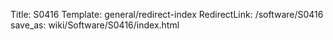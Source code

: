 Title: S0416
Template: general/redirect-index
RedirectLink: /software/S0416
save_as: wiki/Software/S0416/index.html